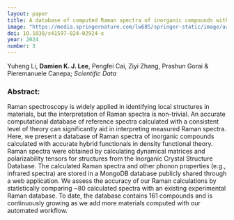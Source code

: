 ```yaml
---
layout: paper
title: A database of computed Raman spectra of inorganic compounds with accurate hybrid functionals
image: "https://media.springernature.com/lw685/springer-static/image/art%3A10.1038%2Fs41597-024-02924-x/MediaObjects/41597_2024_2924_Fig1_HTML.png?as=webp"
doi: 10.1038/s41597-024-02924-x
year: 2024
number: 3
---
```


Yuheng Li, **Damien K. J. Lee**, Pengfei Cai, Ziyi Zhang, Prashun Gorai & Pieremanuele Canepa; *Scientific Data*

### Abstract:
Raman spectroscopy is widely applied in identifying local structures in materials, but the interpretation of Raman spectra is non-trivial. An accurate computational database of reference spectra calculated with a consistent level of theory can significantly aid in interpreting measured Raman spectra. Here, we present a database of Raman spectra of inorganic compounds calculated with accurate hybrid functionals in density functional theory. Raman spectra were obtained by calculating dynamical matrices and polarizability tensors for structures from the Inorganic Crystal Structure Database. The calculated Raman spectra and other phonon properties (e.g., infrared spectra) are stored in a MongoDB database publicly shared through a web application. We assess the accuracy of our Raman calculations by statistically comparing ~80 calculated spectra with an existing experimental Raman database. To date, the database contains 161 compounds and is continuously growing as we add more materials computed with our automated workflow.
